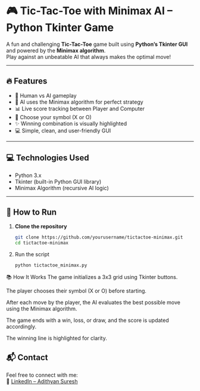# 🎮 Tic-Tac-Toe with Minimax AI – Python Tkinter Game

A fun and challenging **Tic-Tac-Toe** game built using **Python’s Tkinter GUI** and powered by the **Minimax algorithm**.  
Play against an unbeatable AI that always makes the optimal move!

---

## 🔥 Features

- 🎯 Human vs AI gameplay  
- 🧠 AI uses the Minimax algorithm for perfect strategy  
- 📊 Live score tracking between Player and Computer  
- 🔁 Choose your symbol (X or O)  
- ✨ Winning combination is visually highlighted  
- 💻 Simple, clean, and user-friendly GUI

---

## 💻 Technologies Used

- Python 3.x  
- Tkinter (built-in Python GUI library)  
- Minimax Algorithm (recursive AI logic)

---

## 🚀 How to Run

1. **Clone the repository**
   ```bash
   git clone https://github.com/yourusername/tictactoe-minimax.git
   cd tictactoe-minimax
2. Run the script
   ```bash
   python tictactoe_minimax.py
📚 How It Works
The game initializes a 3x3 grid using Tkinter buttons.

The player chooses their symbol (X or O) before starting.

After each move by the player, the AI evaluates the best possible move using the Minimax algorithm.

The game ends with a win, loss, or draw, and the score is updated accordingly.

The winning line is highlighted for clarity.


## 📬 Contact

Feel free to connect with me:  
🔗 [LinkedIn – Adithyan Suresh](https://www.linkedin.com/in/adithyan-suresh/)
